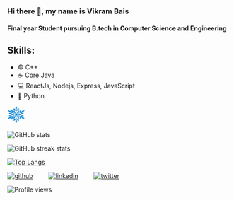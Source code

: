 ### Hi there 👋, my name is Vikram Bais

#### Final year Student pursuing B.tech in Computer Science and Engineering

## Skills: 
- ©️ C++
- ☕ Core Java
- 💻 ReactJs, Nodejs, Express, JavaScript
- 🐍 Python

<a href='https://archiveprogram.github.com/'><img src='https://raw.githubusercontent.com/acervenky/animated-github-badges/master/assets/acbadge.gif' width='40' height='40'></a> 

![GitHub stats](https://github-readme-stats.vercel.app/api?username=ViKrAm-Bais&show_icons=true)

![GitHub streak stats](https://github-readme-streak-stats.herokuapp.com/?user=ViKrAm-Bais)  

[![Top Langs](https://github-readme-stats.vercel.app/api/top-langs/?username=ViKrAm-Bais&layout=compact)](https://github.com/ViKrAm-Bais/github-readme-stats)

[<img src='https://cdn.jsdelivr.net/npm/simple-icons@3.0.1/icons/github.svg' alt='github' height='40'>](https://github.com/https://github.com/ViKrAm-Bais)&nbsp;&nbsp;&nbsp;&nbsp;&nbsp;&nbsp;&nbsp;&nbsp; [<img src='https://cdn.jsdelivr.net/npm/simple-icons@3.0.1/icons/linkedin.svg' alt='linkedin' height='40'>](https://www.linkedin.com/in/https://www.linkedin.com/in/vikram-bais//)&nbsp;&nbsp;&nbsp;&nbsp;&nbsp;&nbsp;&nbsp;&nbsp; [<img src='https://cdn.jsdelivr.net/npm/simple-icons@3.0.1/icons/twitter.svg' alt='twitter' height='40'>](https://twitter.com/https://twitter.com/VikramBais3)

![Profile views](https://gpvc.arturio.dev/ViKrAm-Bais) 
